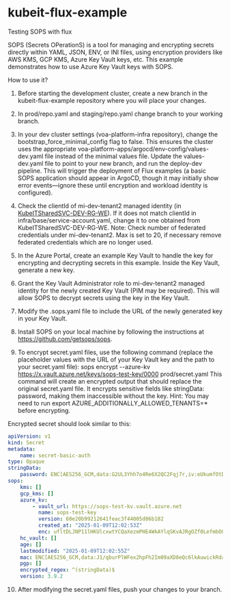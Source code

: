 # kubeit-flux-example

Testing SOPS with flux

SOPS (Secrets OPerationS) is a tool for managing and encrypting secrets directly within YAML, JSON, ENV, or INI files, using encryption providers like AWS KMS, GCP KMS, Azure Key Vault keys, etc.
This example demonstrates how to use Azure Key Vault keys with SOPS.

How to use it?
1. Before starting the development cluster, create a new branch in the kubeit-flux-example repository where you will place your changes.

2. In prod/repo.yaml and staging/repo.yaml change branch to your working branch.

3. In your dev cluster settings (voa-platform-infra repository), change the bootstrap_force_minimal_config flag to false. This ensures the cluster uses the appropriate voa-platform-apps/argocd/env-config/values-dev.yaml file instead of the minimal values file. Update the values-dev.yaml file to point to your new branch, and run the deploy-dev pipeline. This will trigger the deployment of Flux examples (a basic SOPS application should appear in ArgoCD, though it may initially show error events—ignore these until encryption and workload identity is configured).

4. Check the clientId of mi-dev-tenant2 managed identity (in [KubeITSharedSVC-DEV-RG-WE](https://portal.azure.com/#@dnv.onmicrosoft.com/resource/subscriptions/e5948a9c-7103-4629-98f8-798fa9a0d9aa/resourceGroups/KubeITSharedSVC-DEV-RG-WE/overview)). If it does not match clientId in infra/base/service-account.yaml, change it to one obtained from KubeITSharedSVC-DEV-RG-WE. Note: Check number of federated credentials under mi-dev-tenant2. Max is set to 20, if necessary remove federated credentials which are no longer used.

5. In the Azure Portal, create an example Key Vault to handle the key for encrypting and decrypting secrets in this example. Inside the Key Vault, generate a new key.

6. Grant the Key Vault Administrator role to mi-dev-tenant2 managed identity for the newly created Key Vault (PIM may be required). This will allow SOPS to decrypt secrets using the key in the Key Vault.

7. Modify the .sops.yaml file to include the URL of the newly generated key in your Key Vault.

8. Install SOPS on your local machine by following the instructions at https://github.com/getsops/sops.

9. To encrypt secret.yaml files, use the following command (replace the placeholder values with the URL of your Key Vault key and the path to your secret.yaml file):
sops encrypt --azure-kv https://x.vault.azure.net/keys/sops-test-key/0000 prod/secret.yaml
This command will create an encrypted output that should replace the original secret.yaml file. It encrypts sensitive fields like stringData: password, making them inaccessible without the key.
Hint: You may need to run export AZURE_ADDITIONALLY_ALLOWED_TENANTS=* before encrypting.

Encrypted secret should look similar to this:
```yaml
apiVersion: v1
kind: Secret
metadata:
    name: secret-basic-auth
type: Opaque
stringData:
    password: ENC[AES256_GCM,data:G2UL3Yhh7o4Re6X2QC2Fqj7r,iv:eUkumfOtDJLCmarlNn0G56Ip/1lKKnU+Dzd3xFOeGEc=,tag:Es1JVQxPmi2mZ6Alo82Q1g==,type:str]
sops:
    kms: []
    gcp_kms: []
    azure_kv:
        - vault_url: https://sops-test-kv.vault.azure.net
          name: sops-test-key
          version: 60e20b99212641feac3f44005d06b182
          created_at: "2025-01-09T12:02:53Z"
          enc: ufltDLJNP11lHKUlcxwtYCQaXezmPHE4WkAYlqSKvAJRgOZf0LefmbO8GjC4OrSfvramCZSgPZ0c0DFDYM6rOnNKH9Y4owrgTQX4tGy8fuBl1XTjeSXTWWJuSN4uDeyIe2K5-C8ICsG3GnWY6ohgJsS3RLEMtTq0ohx1NjsCSNzEiG6Q26sFHyxgG2TFD3BrF-Hw4cBo64D3DrxnAIrVyh2_mwsjKrFaOdwmIeCIeVwskR3HQoom3v4va_yNijQDhr0UqDUa7GUsNirSm2dmMdknyD6pzoLSeLqDLoIaF3_OGdabCbVaX6wFhSCkCaVLogYdjyVgyY7Z_-2KGnmVzQ
    hc_vault: []
    age: []
    lastmodified: "2025-01-09T12:02:55Z"
    mac: ENC[AES256_GCM,data:J1/qburPlWFex2hpFh2Im09aXD8eQc6lkAuwickRdaC7CCRAeiNUHWhHNFzjs0KTtHLz9PE3Mz8rluZpHh40k4oSDn7QqJgRhhQnrLaU7frRFfT6SqLCwqR6n6y4t28bVoyC9CshwaKTxFpl+15SLDQ3HyoyfvS8xKc/m5d3F/w=,iv:dOfyQkToIluoCYPTdlUZF0GX/+1K+LaC/V6/qpaMIzw=,tag:Y+i7iGkbWYvfglhgKbAXeg==,type:str]
    pgp: []
    encrypted_regex: ^(stringData)$
    version: 3.9.2
```

10. After modifying the secret.yaml files, push your changes to your branch.